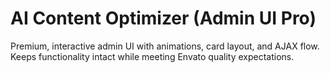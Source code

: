 # AI Content Optimizer (Admin UI Pro)
Premium, interactive admin UI with animations, card layout, and AJAX flow. Keeps functionality intact while meeting Envato quality expectations.
